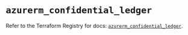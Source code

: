 # `azurerm_confidential_ledger`

Refer to the Terraform Registry for docs: [`azurerm_confidential_ledger`](https://registry.terraform.io/providers/hashicorp/azurerm/3.99.0/docs/resources/confidential_ledger).
